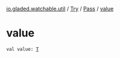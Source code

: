 [io.gladed.watchable.util](../../index.md) / [Try](../index.md) / [Pass](index.md) / [value](./value.md)

# value

`val value: `[`T`](index.md#T)